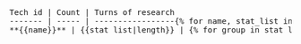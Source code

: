 <pre>
Tech id | Count | Turns of research
------- | ----- | -----------------{% for name, stat_list in stats %}
**{{name}}** | {{stat_list|length}} | {% for group in stat_list %}{{group.started}}-{{group.finished}} {% endfor %}{% endfor %}
</pre>
